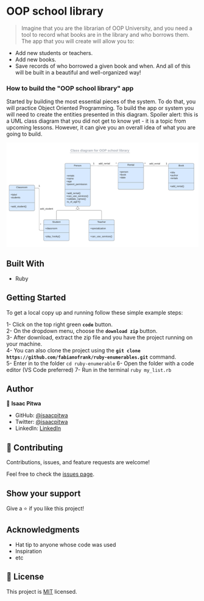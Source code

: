 # OOP school library

> Imagine that you are the librarian of OOP University, and you need a tool to record what books are in the library and who borrows them.   The app that you will create will allow you to:

 - Add new students or teachers.
 - Add new books.
 - Save records of who borrowed a given book and when.
 And all of this will be built in a beautiful and well-organized way!

### How to build the "OOP school library" app

Started  by building the most essential pieces of the system. To do that, you will practice Object Oriented Programming. To build the app or system you will need to create the entities presented in this diagram. Spoiler alert: this is a UML class diagram that you did not get to know yet  - it is a topic from upcoming lessons. However, it can give you an overall idea of what you are going to build.

<p align="center">
  <img src="./images/uml_class_diagram.png" alt="UML clss diagram" width="800px" />
</p>

## Built With

- Ruby

## Getting Started

To get a local copy up and running follow these simple example steps:

1- Click on the top right green **`code`** button.<br>
2- On the dropdown menu, choose the **`download zip`** button.<br>
3- After download, extract the zip file and you have the project running on your machine.<br>
4- You can also clone the project using the **`git clone  https://github.com/fabianofrank/ruby-enumerables.git`** command.<br>
5- Enter in to the folder `cd ruby-enumerable`
6- Open the folder with a code editor (VS Code preferred)
7- Run in the terminal `ruby my_list.rb`

## Author

:bust_in_silhouette: **Isaac Pitwa**


- GitHub: [@isaacpitwa](https://github.com/isaacpitwa)
- Twitter: [@isaacpitwa](https://twitter.com/isaacpitwa)
- LinkedIn: [LinkedIn](https://linkedin.com/in/isaac-pitwa)


## :handshake: Contributing

Contributions, issues, and feature requests are welcome!

Feel free to check the [issues page](../../issues/).

## Show your support

Give a :star:️ if you like this project!

## Acknowledgments

- Hat tip to anyone whose code was used
- Inspiration
- etc

## :memo: License

This project is [MIT](./MIT.md) licensed.